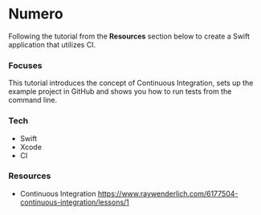 # Numero

Following the tutorial from the **Resources** section below to create a Swift application that utilizes CI.

### Focuses

This tutorial introduces the concept of Continuous Integration, sets up the example project in GitHub and shows you how to run tests from the command line.

### Tech

- Swift
- Xcode
- CI

### Resources

- Continuous Integration https://www.raywenderlich.com/6177504-continuous-integration/lessons/1
